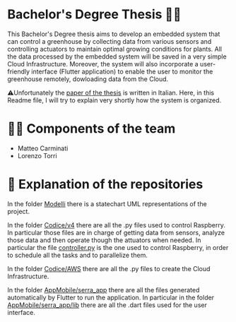 # Bachelor's Degree Thesis 👨‍💻
This Bachelor's Degree thesis aims to develop an embedded system that can control a greenhouse by collecting data from various sensors and controlling actuators to maintain optimal growing conditions for plants. All the data processed by the embedded system will be saved in a very simple Cloud Infrastructure. Moreover, the system will also incorporate a user-friendly interface (Flutter application) to enable the user to monitor the greenhouse remotely, dowloading data from the Cloud.

⚠️Unfortunately the [paper of the thesis](/RelazioneTesi.pdf) is written in Italian. Here, in this Readme file, I will try to explain very shortly how the system is organized.

# 🧑‍💻 Components of the team
- Matteo Carminati
- Lorenzo Torri

# 📂 Explanation of the repositories
In the folder [Modelli](/Modelli) there is a statechart UML representations of the project. 

In the folder [Codice/v4](/Codice/v4) there are all the .py files used to control Raspberry. In particular those files are in charge of getting data from sensors, analyze those data and then operate though the attuators when needed.
In particular the file [controller.py](/Codice/v4/Controller.py) is the one used to control Raspberry, in order to schedule all the tasks and to parallelize them.

In the folder [Codice/AWS](/Codice/AWS) there are all the .py files to create the Cloud Infrastructure.

In the folder [AppMobile/serra_app](/AppMobile/serra_app) there are all the files generated automatically by Flutter to run the application. In particular in the folder [AppMobile/serra_app/lib](/AppMobile/serra_app/lib) there are all the .dart files used for the user interface.




